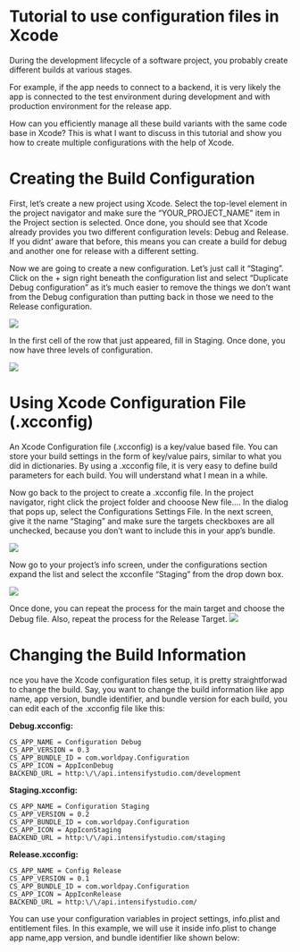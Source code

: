 
# Tutorial to use configuration files in Xcode


During the development lifecycle of a software project, you probably create different builds at various stages. 

For example, if the app needs to connect to a backend, it is very likely the app is connected to the test environment during development
and with production environment for the release app.

How can you efficiently manage all these build variants with the same code base in Xcode? This is what I want to discuss in this tutorial and show you how to create multiple configurations with the help of Xcode.

# Creating the Build Configuration

First, let’s create a new project using Xcode. Select the top-level element in the project navigator and make sure the “YOUR_PROJECT_NAME” item in the Project section is selected. Once done, you should see that Xcode already provides you two different configuration levels: Debug and Release. If you didnt’ aware that before, this means you can create a build for debug and another one for release with a different setting.

Now we are going to create a new configuration. Let’s just call it “Staging”. Click on the + sign right beneath the configuration list and select “Duplicate Debug configuration” as it’s much easier to remove the things we don’t want from the Debug configuration than putting back in those we need to the Release configuration.


<image src="images/duplicateConf.png" />

In the first cell of the row that just appeared, fill in Staging. Once done, you now have three levels of configuration.


<image src="images/stagingConf.png" />


# Using Xcode Configuration File (.xcconfig)

An Xcode Configuration file (.xcconfig) is  a key/value based file. You can store your build settings in the form of key/value pairs, similar to what you did in dictionaries. By using a .xcconfig file, it is very easy to define build parameters for each build. You will understand what I mean in a while.

Now go back to the project to create a .xcconfig file. In the project navigator, right click the project folder and chooose New file…. In the dialog that pops up, select the Configurations Settings File. In the next screen, give it the name “Staging” and make sure the targets checkboxes are all unchecked, because you don’t want to include this in your app’s bundle.

<image src="images/xconf.png" />

Now go to your project’s info screen, under the configurations section expand the list and select the xcconfile “Staging” from the drop down box.

<image src="images/staging.png" />

Once done, you can repeat the process for the main target and choose the Debug file. Also, repeat the process for the Release Target.
<image src="images/finalConf.png" />

# Changing the Build Information

nce you have the Xcode configuration files setup, it is pretty straightforwad to change the build. Say, you want to change the build information like app name, app version, bundle identifier, and bundle version for each build, you can edit each of the .xcconfig file like this:


**Debug.xcconfig:**
```
CS_APP_NAME = Configuration Debug
CS_APP_VERSION = 0.3
CS_APP_BUNDLE_ID = com.worldpay.Configuration
CS_APP_ICON = AppIconDebug
BACKEND_URL = http:\/\/api.intensifystudio.com/development
```

**Staging.xcconfig:**
```
CS_APP_NAME = Configuration Staging
CS_APP_VERSION = 0.2
CS_APP_BUNDLE_ID = com.worldpay.Configuration
CS_APP_ICON = AppIconStaging
BACKEND_URL = http:\/\/api.intensifystudio.com/staging
```
**Release.xcconfig:**
```
CS_APP_NAME = Config Release
CS_APP_VERSION = 0.1
CS_APP_BUNDLE_ID = com.worldpay.Configuration
CS_APP_ICON = AppIconRelease
BACKEND_URL = http:\/\/api.intensifystudio.com/
```

You can use your configuration variables in project settings, info.plist and entitlement files. In this example, we will use it inside info.plist to change app name,app version, and bundle identifier like shown below:


```
``` 
